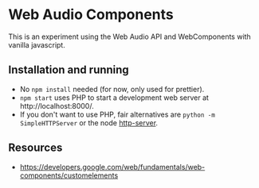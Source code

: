 # Web Audio Components

This is an experiment using the Web Audio API and WebComponents with vanilla javascript.

## Installation and running

- No `npm install` needed (for now, only used for prettier).
- `npm start` uses PHP to start a development web server at http://localhost:8000/.
- If you don't want to use PHP, fair alternatives are `python -m SimpleHTTPServer` or the node [http-server](https://npmjs.com/package/http-server).

## Resources

- https://developers.google.com/web/fundamentals/web-components/customelements
